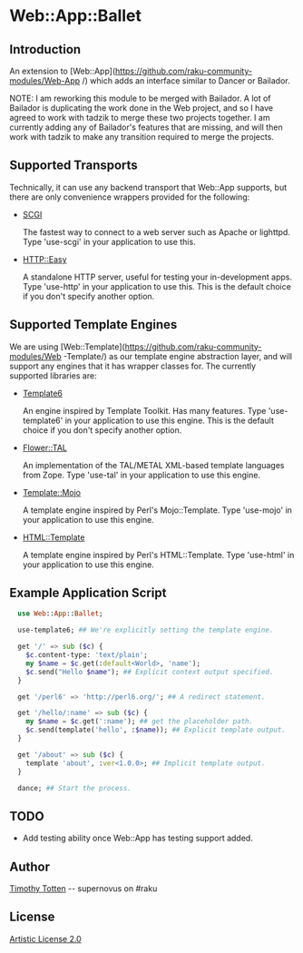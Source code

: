 # Web::App::Ballet

## Introduction

An extension to [Web::App](https://github.com/raku-community-modules/Web-App
/) which
adds an interface similar to Dancer or Bailador.

NOTE: I am reworking this module to be merged with Bailador.
A lot of Bailador is duplicating the work done in the Web project, and
so I have agreed to work with tadzik to merge these two projects together.
I am currently adding any of Bailador's features that are missing, and will
then work with tadzik to make any transition required to merge the projects.

## Supported Transports

Technically, it can use any backend transport that Web::App supports, 
but there are only convenience wrappers provided for the following:

 * [SCGI](https://github.com/raku-community-modules/SCGI/)

   The fastest way to connect to a web server such as Apache or lighttpd.
   Type 'use-scgi' in your application to use this.

 * [HTTP::Easy](https://github.com/raku-community-modules/HTTP-easy/)

   A standalone HTTP server, useful for testing your in-development apps.
   Type 'use-http' in your application to use this.
   This is the default choice if you don't specify another option.

## Supported Template Engines

We are using [Web::Template](https://github.com/raku-community-modules/Web
-Template/)
as our template engine abstraction layer, and will support any engines that it
has wrapper classes for. The currently supported libraries are:

 * [Template6](https://github.com/raku-community-modules/template6/)

   An engine inspired by Template Toolkit. Has many features.
   Type 'use-template6' in your application to use this engine.
   This is the default choice if you don't specify another option.

 * [Flower::TAL](https://github.com/supernovus/flower/)

   An implementation of the TAL/METAL XML-based template languages from Zope.
   Type 'use-tal' in your application to use this engine.

 * [Template::Mojo](https://github.com/tadzik/Template-Mojo/)

   A template engine inspired by Perl's Mojo::Template.
   Type 'use-mojo' in your application to use this engine.

 * [HTML::Template](https://github.com/masak/html-template/)

   A template engine inspired by Perl's HTML::Template.
   Type 'use-html' in your application to use this engine.

## Example Application Script

```raku
  use Web::App::Ballet;

  use-template6; ## We're explicitly setting the template engine.

  get '/' => sub ($c) {
    $c.content-type: 'text/plain';
    my $name = $c.get(:default<World>, 'name');
    $c.send("Hello $name"); ## Explicit context output specified.
  }

  get '/perl6' => 'http://perl6.org/'; ## A redirect statement.

  get '/hello/:name' => sub ($c) {
    my $name = $c.get(':name'); ## get the placeholder path.
    $c.send(template('hello', :$name)); ## Explicit template output.
  }

  get '/about' => sub ($c) {
    template 'about', :ver<1.0.0>; ## Implicit template output.
  }

  dance; ## Start the process.

```

## TODO

 * Add testing ability once Web::App has testing support added.

## Author

[Timothy Totten](https://github.com/supernovus/) -- supernovus on #raku

## License

[Artistic License 2.0](http://www.perlfoundation.org/artistic_license_2_0)

